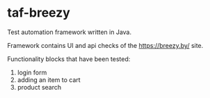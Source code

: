 # taf-breezy
Test automation framework written in Java.

Framework contains UI and api checks of the https://breezy.by/ site.

Functionality blocks that have been tested:
1. login form
2. adding an item to cart
3. product search
